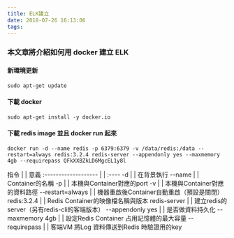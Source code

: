 ```yaml
---
title: ELK建立
date: 2018-07-26 16:13:06
tags:
---
```


### 本文章將介紹如何用 docker 建立 ELK

#### 新環境更新

```
sudo apt-get update
```

#### 下載 docker

```
sudo apt-get install -y docker.io
```

#### 下載 redis image 並且 docker run 起來 

```
docker run -d --name redis -p 6379:6379 -v /data/redis:/data --restart=always redis:3.2.4 redis-server --appendonly yes --maxmemory 4gb --requirepass QFkXXBZkLD6MgcEL1y8l
```

指令                 |   | 意義
:------------------- |   | :----
-d	                 |   | 在背景執行
--name	             |   | Container的名稱
-p	                 |   | 本機與Container對應的port
-v	                 |   | 本機與Container對應的資料路徑
--restart=always     |   |	機器重啟後Container自動重啟（預設是關閉）
redis:3.2.4	         |   | Redis Container的映像檔名稱與版本
redis-server         |   | 建立redis的server（另有redis-cli的客端版本）
--appendonly yes     |   | 是否做資料持久化
--maxmemory 4gb	     |   | 設定Redis Container 占用記憶體的最大容量
--requirepass        |   | 客端VM 將Log 資料傳送到Redis 時驗證用的key

